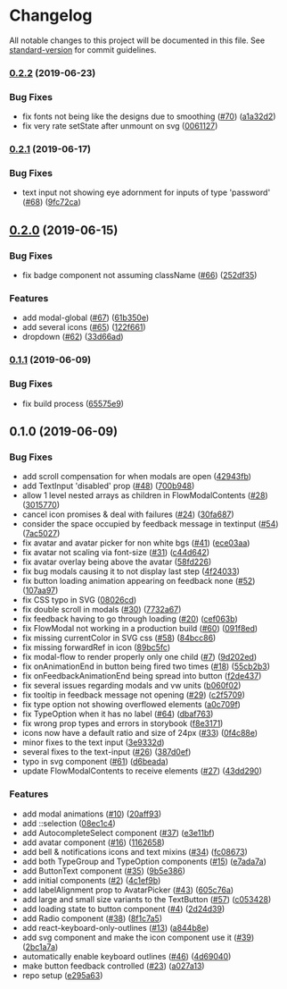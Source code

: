 # Changelog

All notable changes to this project will be documented in this file. See [standard-version](https://github.com/conventional-changelog/standard-version) for commit guidelines.

### [0.2.2](https://github.com/ipfs-shipyard/nomios-web-uikit/compare/v0.2.1...v0.2.2) (2019-06-23)


### Bug Fixes

* fix fonts not being like the designs due to smoothing ([#70](https://github.com/ipfs-shipyard/nomios-web-uikit/issues/70)) ([a1a32d2](https://github.com/ipfs-shipyard/nomios-web-uikit/commit/a1a32d2))
* fix very rate setState after unmount on svg ([0061127](https://github.com/ipfs-shipyard/nomios-web-uikit/commit/0061127))



### [0.2.1](https://github.com/ipfs-shipyard/nomios-web-uikit/compare/v0.2.0...v0.2.1) (2019-06-17)


### Bug Fixes

* text input not showing eye adornment for inputs of type 'password' ([#68](https://github.com/ipfs-shipyard/nomios-web-uikit/issues/68)) ([9fc72ca](https://github.com/ipfs-shipyard/nomios-web-uikit/commit/9fc72ca))



## [0.2.0](https://github.com/ipfs-shipyard/nomios-web-uikit/compare/v0.1.1...v0.2.0) (2019-06-15)


### Bug Fixes

* fix badge component not assuming className ([#66](https://github.com/ipfs-shipyard/nomios-web-uikit/issues/66)) ([252df35](https://github.com/ipfs-shipyard/nomios-web-uikit/commit/252df35))


### Features

* add modal-global ([#67](https://github.com/ipfs-shipyard/nomios-web-uikit/issues/67)) ([61b350e](https://github.com/ipfs-shipyard/nomios-web-uikit/commit/61b350e))
* add several icons ([#65](https://github.com/ipfs-shipyard/nomios-web-uikit/issues/65)) ([122f661](https://github.com/ipfs-shipyard/nomios-web-uikit/commit/122f661))
* dropdown ([#62](https://github.com/ipfs-shipyard/nomios-web-uikit/issues/62)) ([33d66ad](https://github.com/ipfs-shipyard/nomios-web-uikit/commit/33d66ad))



### [0.1.1](https://github.com/ipfs-shipyard/nomios-web-uikit/compare/v0.1.0...v0.1.1) (2019-06-09)


### Bug Fixes

* fix build process ([65575e9](https://github.com/ipfs-shipyard/nomios-web-uikit/commit/65575e9))



## 0.1.0 (2019-06-09)


### Bug Fixes

* add scroll compensation for when modals are open ([42943fb](https://github.com/ipfs-shipyard/nomios-web-uikit/commit/42943fb))
* add TextInput 'disabled' prop ([#48](https://github.com/ipfs-shipyard/nomios-web-uikit/issues/48)) ([700b948](https://github.com/ipfs-shipyard/nomios-web-uikit/commit/700b948))
* allow 1 level nested arrays as children in FlowModalContents ([#28](https://github.com/ipfs-shipyard/nomios-web-uikit/issues/28)) ([3015770](https://github.com/ipfs-shipyard/nomios-web-uikit/commit/3015770))
* cancel icon promises & deal with failures ([#24](https://github.com/ipfs-shipyard/nomios-web-uikit/issues/24)) ([30fa687](https://github.com/ipfs-shipyard/nomios-web-uikit/commit/30fa687))
* consider the space occupied by feedback message in textinput ([#54](https://github.com/ipfs-shipyard/nomios-web-uikit/issues/54)) ([7ac5027](https://github.com/ipfs-shipyard/nomios-web-uikit/commit/7ac5027))
* fix avatar and avatar picker for non white bgs ([#41](https://github.com/ipfs-shipyard/nomios-web-uikit/issues/41)) ([ece03aa](https://github.com/ipfs-shipyard/nomios-web-uikit/commit/ece03aa))
* fix avatar not scaling via font-size ([#31](https://github.com/ipfs-shipyard/nomios-web-uikit/issues/31)) ([c44d642](https://github.com/ipfs-shipyard/nomios-web-uikit/commit/c44d642))
* fix avatar overlay being above the avatar ([58fd226](https://github.com/ipfs-shipyard/nomios-web-uikit/commit/58fd226))
* fix bug modals causing it to not display last step ([4f24033](https://github.com/ipfs-shipyard/nomios-web-uikit/commit/4f24033))
* fix button loading animation appearing on feedback none ([#52](https://github.com/ipfs-shipyard/nomios-web-uikit/issues/52)) ([107aa97](https://github.com/ipfs-shipyard/nomios-web-uikit/commit/107aa97))
* fix CSS typo in SVG ([08026cd](https://github.com/ipfs-shipyard/nomios-web-uikit/commit/08026cd))
* fix double scroll in modals ([#30](https://github.com/ipfs-shipyard/nomios-web-uikit/issues/30)) ([7732a67](https://github.com/ipfs-shipyard/nomios-web-uikit/commit/7732a67))
* fix feedback having to go through loading ([#20](https://github.com/ipfs-shipyard/nomios-web-uikit/issues/20)) ([cef063b](https://github.com/ipfs-shipyard/nomios-web-uikit/commit/cef063b))
* fix FlowModal not working in a production build ([#60](https://github.com/ipfs-shipyard/nomios-web-uikit/issues/60)) ([091f8ed](https://github.com/ipfs-shipyard/nomios-web-uikit/commit/091f8ed))
* fix missing currentColor in SVG css ([#58](https://github.com/ipfs-shipyard/nomios-web-uikit/issues/58)) ([84bcc86](https://github.com/ipfs-shipyard/nomios-web-uikit/commit/84bcc86))
* fix missing forwardRef in icon ([89bc5fc](https://github.com/ipfs-shipyard/nomios-web-uikit/commit/89bc5fc))
* fix modal-flow to render properly only one child ([#7](https://github.com/ipfs-shipyard/nomios-web-uikit/issues/7)) ([9d202ed](https://github.com/ipfs-shipyard/nomios-web-uikit/commit/9d202ed))
* fix onAnimationEnd in button being fired two times ([#18](https://github.com/ipfs-shipyard/nomios-web-uikit/issues/18)) ([55cb2b3](https://github.com/ipfs-shipyard/nomios-web-uikit/commit/55cb2b3))
* fix onFeedbackAnimationEnd being spread into button ([f2de437](https://github.com/ipfs-shipyard/nomios-web-uikit/commit/f2de437))
* fix several issues regarding modals and vw units ([b060f02](https://github.com/ipfs-shipyard/nomios-web-uikit/commit/b060f02))
* fix tooltip in feedback message not opening ([#29](https://github.com/ipfs-shipyard/nomios-web-uikit/issues/29)) ([c2f5709](https://github.com/ipfs-shipyard/nomios-web-uikit/commit/c2f5709))
* fix type option not showing overflowed elements ([a0c709f](https://github.com/ipfs-shipyard/nomios-web-uikit/commit/a0c709f))
* fix TypeOption when it has no label ([#64](https://github.com/ipfs-shipyard/nomios-web-uikit/issues/64)) ([dbaf763](https://github.com/ipfs-shipyard/nomios-web-uikit/commit/dbaf763))
* fix wrong prop types and errors in storybook ([f8e3171](https://github.com/ipfs-shipyard/nomios-web-uikit/commit/f8e3171))
* icons now have a default ratio and size of 24px ([#33](https://github.com/ipfs-shipyard/nomios-web-uikit/issues/33)) ([0f4c88e](https://github.com/ipfs-shipyard/nomios-web-uikit/commit/0f4c88e))
* minor fixes to the text input ([3e9332d](https://github.com/ipfs-shipyard/nomios-web-uikit/commit/3e9332d))
* several fixes to the text-input ([#26](https://github.com/ipfs-shipyard/nomios-web-uikit/issues/26)) ([387d0ef](https://github.com/ipfs-shipyard/nomios-web-uikit/commit/387d0ef))
* typo in svg component ([#61](https://github.com/ipfs-shipyard/nomios-web-uikit/issues/61)) ([d6beada](https://github.com/ipfs-shipyard/nomios-web-uikit/commit/d6beada))
* update FlowModalContents to receive <Fragment> elements ([#27](https://github.com/ipfs-shipyard/nomios-web-uikit/issues/27)) ([43dd290](https://github.com/ipfs-shipyard/nomios-web-uikit/commit/43dd290))


### Features

* add  modal animations ([#10](https://github.com/ipfs-shipyard/nomios-web-uikit/issues/10)) ([20aff93](https://github.com/ipfs-shipyard/nomios-web-uikit/commit/20aff93))
* add ::selection ([08ec1c4](https://github.com/ipfs-shipyard/nomios-web-uikit/commit/08ec1c4))
* add AutocompleteSelect component ([#37](https://github.com/ipfs-shipyard/nomios-web-uikit/issues/37)) ([e3e11bf](https://github.com/ipfs-shipyard/nomios-web-uikit/commit/e3e11bf))
* add avatar component ([#16](https://github.com/ipfs-shipyard/nomios-web-uikit/issues/16)) ([1162658](https://github.com/ipfs-shipyard/nomios-web-uikit/commit/1162658))
* add bell & notifications icons and text mixins ([#34](https://github.com/ipfs-shipyard/nomios-web-uikit/issues/34)) ([fc08673](https://github.com/ipfs-shipyard/nomios-web-uikit/commit/fc08673))
* add both TypeGroup and TypeOption components ([#15](https://github.com/ipfs-shipyard/nomios-web-uikit/issues/15)) ([e7ada7a](https://github.com/ipfs-shipyard/nomios-web-uikit/commit/e7ada7a))
* add ButtonText component ([#35](https://github.com/ipfs-shipyard/nomios-web-uikit/issues/35)) ([9b5e386](https://github.com/ipfs-shipyard/nomios-web-uikit/commit/9b5e386))
* add initial components ([#2](https://github.com/ipfs-shipyard/nomios-web-uikit/issues/2)) ([4c1ef9b](https://github.com/ipfs-shipyard/nomios-web-uikit/commit/4c1ef9b))
* add labelAlignment prop to AvatarPicker ([#43](https://github.com/ipfs-shipyard/nomios-web-uikit/issues/43)) ([605c76a](https://github.com/ipfs-shipyard/nomios-web-uikit/commit/605c76a))
* add large and small size variants to the TextButton ([#57](https://github.com/ipfs-shipyard/nomios-web-uikit/issues/57)) ([c053428](https://github.com/ipfs-shipyard/nomios-web-uikit/commit/c053428))
* add loading state to button component ([#4](https://github.com/ipfs-shipyard/nomios-web-uikit/issues/4)) ([2d24d39](https://github.com/ipfs-shipyard/nomios-web-uikit/commit/2d24d39))
* add Radio component ([#38](https://github.com/ipfs-shipyard/nomios-web-uikit/issues/38)) ([8f1c7a5](https://github.com/ipfs-shipyard/nomios-web-uikit/commit/8f1c7a5))
* add react-keyboard-only-outlines ([#13](https://github.com/ipfs-shipyard/nomios-web-uikit/issues/13)) ([a844b8e](https://github.com/ipfs-shipyard/nomios-web-uikit/commit/a844b8e))
* add svg component and make the icon component use it ([#39](https://github.com/ipfs-shipyard/nomios-web-uikit/issues/39)) ([2bc1a7a](https://github.com/ipfs-shipyard/nomios-web-uikit/commit/2bc1a7a))
* automatically enable keyboard outlines ([#46](https://github.com/ipfs-shipyard/nomios-web-uikit/issues/46)) ([4d69040](https://github.com/ipfs-shipyard/nomios-web-uikit/commit/4d69040))
* make button feedback controlled ([#23](https://github.com/ipfs-shipyard/nomios-web-uikit/issues/23)) ([a027a13](https://github.com/ipfs-shipyard/nomios-web-uikit/commit/a027a13))
* repo setup ([e295a63](https://github.com/ipfs-shipyard/nomios-web-uikit/commit/e295a63))
